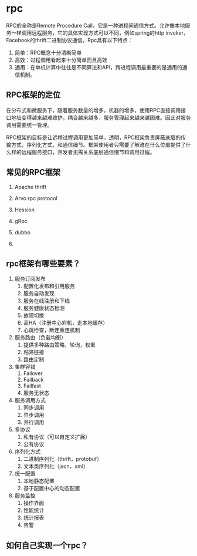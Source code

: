 # rpc
RPC的全称是Remote Procedure Call，它是一种进程间通信方式。允许像本地服务一样调用远程服务，它的具体实现方式可以不同，例如spring的http invoker，Facebook的thrift二进制协议通信。Rpc具有以下特点：
1. 简单：RPC概念十分清晰简单
2. 高效：过程调用看起来十分简单而且高效
3. 通用：在单机计算中往往是不同算法和API，跨进程调用最重要的是通用的通信机制。

## RPC框架的定位
在分布式和微服务下，随着服务数量的增多，机器的增多，使用RPC直接调用接口地址变得越来越难维护，耦合越来越多，服务管理起来越来越困难。因此对服务调用需要统一管理。

RPC框架的目标是让远程过程调用更加简单，透明，RPC框架负责屏蔽底层的传输方式，序列化方式，和通信细节。框架使用者只需要了解谁在什么位置提供了什么样的远程服务接口，开发者无需关系底层通信细节和调用过程。

## 常见的RPC框架
1. Apache thrift
2. Arvo rpc protocol
3. Hession
4. gRpc
5. dubbo

6. 

## rpc框架有哪些要素？
1. 服务订阅发布
   1. 配置化发布和引用服务
   2. 服务自动发现
   3. 服务在线注册和下线
   4. 服务健康状态检测
   5. 故障切换
   6. 高HA（注册中心宕机，走本地缓存）
   7. 心跳检查，断连重连机制
2. 服务路由（负载均衡）
   1. 提供多种路由策略，轮询，权重
   2. 粘滞链接
   3. 路由定制
3. 集群容错
   1. Failover
   2. Failback
   3. Failfast
   4. 服务无状态
4. 服务调用方式
   1. 同步调用
   2. 异步调用
   3. 并行调用
5. 多协议
   1. 私有协议（可以自定义扩展）
   2. 公有协议
6. 序列化方式
   1. 二进制序列化（thrift，protobuf）
   2. 文本类序列化（json，xml）
7. 统一配置
   1. 本地静态配置
   2. 基于配置中心的动态配置
8. 服务监控
   1. 操作界面
   2. 性能统计
   3. 统计报表
   4. 告警



## 如何自己实现一个rpc？